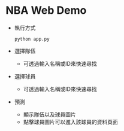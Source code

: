 # NBA Web Demo

- 執行方式
  ```
  python app.py
  ```

- 選擇隊伍
  - 可透過輸入名稱或ID來快速尋找
- 選擇球員
  - 可透過輸入名稱或ID來快速尋找
- 預測
  - 顯示隊伍以及球員圖片
  - 點擊球員圖片可以進入該球員的資料頁面